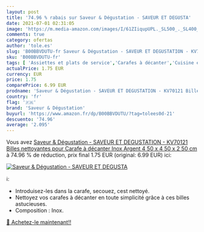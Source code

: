 ```yaml
---
layout: post
title: '74.96 % rabais sur Saveur & Dégustation - SAVEUR ET DEGUSTA'
date: 2021-07-01 02:31:05
image: 'https://m.media-amazon.com/images/I/61ZIiqupUPL._SL500_._SL400_.jpg'
comments: true
category: ofertas
author: 'tole.es'
slug: 'B00BBVDUTU-fr Saveur & Dégustation - SAVEUR ET DEGUSTATION - KV70121...'
sku: 'B00BBVDUTU-fr'
tags: [ 'Assiettes et plats de service','Carafes à décanter','Cuisine et Maison','Pichets, carafes et carafes à décanter','Vaisselle et arts de la table','Vaisselle et plats de service','saveur & dégustation', ]
actualPrice: 1.75 EUR
currency: EUR
price: 1.75
comparePrice: 6.99 EUR
prodname: 'Saveur & Dégustation - SAVEUR ET DEGUSTATION - KV70121 Billes nettoyantes pour Carafe à décanter Inox Argent 4 50 x 4 50 x 2 50 cm'
country: 'fr'
flag: '🇫🇷'
brand: 'Saveur & Dégustation'
buyurl: 'https://www.amazon.fr/dp/B00BBVDUTU/?tag=tolees0d-21'
descuento: '74.96'
average: '2.095'
---
```


Vous avez [Saveur & Dégustation - SAVEUR ET DEGUSTATION - KV70121 Billes nettoyantes pour Carafe à décanter Inox Argent 4 50 x 4 50 x 2 50 cm](https://www.amazon.fr/dp/B00BBVDUTU/?tag=tolees0d-21)  à  74.96 % de réduction, prix final  1.75 EUR (original: 6.99 EUR) ici:

[![Saveur & Dégustation - SAVEUR ET DEGUSTA](https://m.media-amazon.com/images/I/61ZIiqupUPL._SL500_._SL400_.jpg)](https://www.amazon.fr/dp/B00BBVDUTU/?tag=tolees0d-21)

ℹ️:

- Introduisez-les dans la carafe, secouez, cest nettoyé.
- Nettoyez vos carafes à décanter en toute simplicité grâce à ces billes astucieuses.
- Composition : Inox.

[🛒 Achetez-le maintenant!!](https://www.amazon.fr/dp/B00BBVDUTU/?tag=tolees0d-21)
